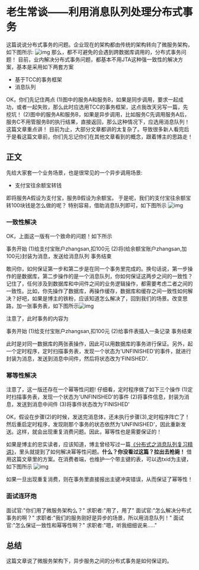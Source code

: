 # 老生常谈——利用消息队列处理分布式事务

这篇说说分布式事务的问题。企业现在的架构都由传统的架构转向了微服务架构，如下图所示:
![img](https://user-gold-cdn.xitu.io/2018/12/18/167c0829a4711a3c?imageView2/0/w/1280/h/960/format/webp/ignore-error/1)
那么，都不可避免的会遇到跨数据库调用的，分布式事务问题！
目前，业内解决分布式事务问题，都基本不用JTA这种强一致性的解决方案，基本是采用如下两套方案

- 基于TCC的事务框架
- 消息队列

OK，你们先记住两点
(1)图中的服务A和服务B，如果是同步调用，要求一起成功，或者一起失败，那么此时应选用TCC的事务框架，这点我改天另写一篇，先挖坑！
(2)图中的服务A和服务B，如果是异步调用，比如服务C先调用服务A后，服务C不用管服务B的执行结果，直接返回，那么这种情况下，应选用消息队列！这篇文章重点讲！
目前为止，大部分文章都讲的太复杂了。导致很多新人看完后于是看这篇文章前，你们先忘记你们在其他文章看到的概念，跟着博主的思路走！

## 正文

先给大家套一个业务场景，也是很常见的一个异步调用场景:

- 支付宝往余额宝转钱

即将服务A假设为支付宝，服务B假设为余额宝。
于是呢，我们的支付宝往余额宝转100块钱是怎么做的呢？
特别容易，借助消息队列即可，如下图所示
![img](https://user-gold-cdn.xitu.io/2018/12/18/167c0829a4838579?imageView2/0/w/1280/h/960/format/webp/ignore-error/1)

### 一致性解决

OK，上面这一版有一个致命的问题！如下所示

事务开始
(1)给支付宝账户zhangsan,扣100元
(2)将(给余额宝账户zhangsan,加100元)封装为消息，发送给消息队列
事务结束


敢问你，如何保证第一步和第二步是在同一个事务里完成的。换句话说，第一步操作的是数据库，第二步操作的是一个消息队列，你如何保证这两步之间的一致性？记住了，任何涉及到数据库和中间件之间的业务逻辑操作，都需要考虑二者之间的一致性。比如，你先操作了数据库，再操作缓存，数据库和缓存之间一致性如何解决？好吧，如果是博主的铁粉，应该知道怎么解决了，回到我们的场景。改变思路，加一张事务表，如下图所示![img](https://user-gold-cdn.xitu.io/2018/12/18/167c0829a4982a30?imageView2/0/w/1280/h/960/format/webp/ignore-error/1)

注意了，此时事务的内容为

事务开始
(1)给支付宝账户zhangsan,扣100元
(2)给事件表插入一条记录
事务结束


此时是对同一数据库的两张表操作，因此可以用数据库的事务进行保证。另外，起一个定时程序，定时扫描事务表，发现一个状态为'UNFINISHED'的事件，就进行封装为消息，发送到消息中间件，然后将状态改为'FINISHED'.

### 幂等性解决

注意了，这一版还存在一个幂等性问题!
仔细看，定时程序做了如下三个操作
(1)定时扫描事务表，发现一个状态为'UNFINISHED'的事件
(2)将事件信息，封装为消息，发送到消息中间件
(3)将事件状态改为'FINISHED'

OK，假设在步骤(2)的时候，发送完消息体，还未执行步骤(3),定时程序阵亡了！然后重启定时程序，发现刚那个事务的状态依然为'UNFINISHED'，因此重新发送。这样，就会出现重复消费问题。因此，幂等性也是需要保证的！

如果是博主的忠实读者，应该知道，博主曾经写过一篇[《分布式之消息队列复习精讲》](https://www.cnblogs.com/rjzheng/p/8994962.html)，里头就提到了如何解决幂等性问题。**什么？你没看过这篇？拉出去枪毙！**
借用这篇文章里的方案。在消费者端，也维护一个带主键的表，可以选txid为主键，如下图所示
![img](https://user-gold-cdn.xitu.io/2018/12/18/167c0829a493215d?imageView2/0/w/1280/h/960/format/webp/ignore-error/1)

如果一旦出现重复消费，则在事务里直接报出主键冲突错误，从而保证了幂等性！

### 面试连环炮

面试官:"你们用了微服务架构么？"
求职者:"用了，用了"
面试官:"怎么解决分布式事务的啊？"
求职者:"我们的服务刚好是异步的场景，所以用消息队列！"
面试官:"怎么保证一致性和幂等性啊？"
求职者:"嗯，听我细细说来....."

## 总结

这篇文章说了微服务架构下，异步服务之间的分布式事务是如何保证的。